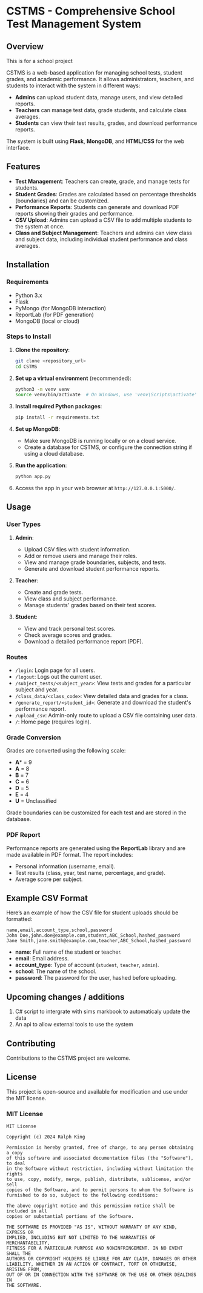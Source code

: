 # CSTMS - Comprehensive School Test Management System

## Overview

This is for a school project

CSTMS is a web-based application for managing school tests, student grades, and academic performance. It allows administrators, teachers, and students to interact with the system in different ways:

- **Admins** can upload student data, manage users, and view detailed reports.
- **Teachers** can manage test data, grade students, and calculate class averages.
- **Students** can view their test results, grades, and download performance reports.

The system is built using **Flask**, **MongoDB**, and **HTML/CSS** for the web interface.

## Features

- **Test Management**: Teachers can create, grade, and manage tests for students.
- **Student Grades**: Grades are calculated based on percentage thresholds (boundaries) and can be customized.
- **Performance Reports**: Students can generate and download PDF reports showing their grades and performance.
- **CSV Upload**: Admins can upload a CSV file to add multiple students to the system at once.
- **Class and Subject Management**: Teachers and admins can view class and subject data, including individual student performance and class averages.

## Installation

### Requirements

- Python 3.x
- Flask
- PyMongo (for MongoDB interaction)
- ReportLab (for PDF generation)
- MongoDB (local or cloud)

### Steps to Install

1. **Clone the repository**:

   ```bash
   git clone <repository_url>
   cd CSTMS
   ```

2. **Set up a virtual environment** (recommended):

   ```bash
   python3 -m venv venv
   source venv/bin/activate  # On Windows, use 'venv\Scripts\activate'
   ```

3. **Install required Python packages**:

   ```bash
   pip install -r requirements.txt
   ```

4. **Set up MongoDB**:
   - Make sure MongoDB is running locally or on a cloud service.
   - Create a database for CSTMS, or configure the connection string if using a cloud database.

5. **Run the application**:

   ```bash
   python app.py
   ```

6. Access the app in your web browser at `http://127.0.0.1:5000/`.

## Usage

### User Types

1. **Admin**:
   - Upload CSV files with student information.
   - Add or remove users and manage their roles.
   - View and manage grade boundaries, subjects, and tests.
   - Generate and download student performance reports.

2. **Teacher**:
   - Create and grade tests.
   - View class and subject performance.
   - Manage students' grades based on their test scores.

3. **Student**:
   - View and track personal test scores.
   - Check average scores and grades.
   - Download a detailed performance report (PDF).

### Routes

- `/login`: Login page for all users.
- `/logout`: Logs out the current user.
- `/subject_tests/<subject_year>`: View tests and grades for a particular subject and year.
- `/class_data/<class_code>`: View detailed data and grades for a class.
- `/generate_report/<student_id>`: Generate and download the student's performance report.
- `/upload_csv`: Admin-only route to upload a CSV file containing user data.
- `/`: Home page (requires login).

### Grade Conversion

Grades are converted using the following scale:

- **A*** = 9
- **A** = 8
- **B** = 7
- **C** = 6
- **D** = 5
- **E** = 4
- **U** = Unclassified

Grade boundaries can be customized for each test and are stored in the database.

### PDF Report

Performance reports are generated using the **ReportLab** library and are made available in PDF format. The report includes:

- Personal information (username, email).
- Test results (class, year, test name, percentage, and grade).
- Average score per subject.

## Example CSV Format

Here’s an example of how the CSV file for student uploads should be formatted:

```csv
name,email,account_type,school,password
John Doe,john.doe@example.com,student,ABC_School,hashed_password
Jane Smith,jane.smith@example.com,teacher,ABC_School,hashed_password
```

- **name**: Full name of the student or teacher.
- **email**: Email address.
- **account_type**: Type of account (`student`, `teacher`, `admin`).
- **school**: The name of the school.
- **password**: The password for the user, hashed before uploading.

## Upcoming changes / additions 

1. C# script to intergrate with sims markbook to automaticaly update the data
2. An api to allow external tools to use the system

## Contributing

Contributions to the CSTMS project are welcome.

## License

This project is open-source and available for modification and use under the MIT license.

### MIT License

```
MIT License

Copyright (c) 2024 Ralph King

Permission is hereby granted, free of charge, to any person obtaining a copy
of this software and associated documentation files (the "Software"), to deal
in the Software without restriction, including without limitation the rights
to use, copy, modify, merge, publish, distribute, sublicense, and/or sell
copies of the Software, and to permit persons to whom the Software is
furnished to do so, subject to the following conditions:

The above copyright notice and this permission notice shall be included in all
copies or substantial portions of the Software.

THE SOFTWARE IS PROVIDED "AS IS", WITHOUT WARRANTY OF ANY KIND, EXPRESS OR
IMPLIED, INCLUDING BUT NOT LIMITED TO THE WARRANTIES OF MERCHANTABILITY,
FITNESS FOR A PARTICULAR PURPOSE AND NONINFRINGEMENT. IN NO EVENT SHALL THE
AUTHORS OR COPYRIGHT HOLDERS BE LIABLE FOR ANY CLAIM, DAMAGES OR OTHER
LIABILITY, WHETHER IN AN ACTION OF CONTRACT, TORT OR OTHERWISE, ARISING FROM,
OUT OF OR IN CONNECTION WITH THE SOFTWARE OR THE USE OR OTHER DEALINGS IN
THE SOFTWARE.
```

